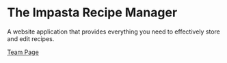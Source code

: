 # The Impasta Recipe Manager
A website application that provides everything you need to effectively store and edit recipes.

[Team Page](./admin/team.md)